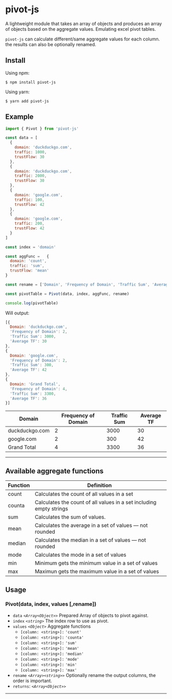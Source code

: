 # pivot-js

A lightweight module that takes an array of objects and produces an array of objects based on the aggregate values. Emulating excel pivot tables.

`pivot-js` can calculate different/same aggregate values for each column. the results can also be optionally renamed.

## Install

Using npm:

```console
$ npm install pivot-js
```

Using yarn:

```console
$ yarn add pivot-js
```

## Example

```js
import { Pivot } from 'pivot-js'

const data = [
  {
    domain: 'duckduckgo.com',
    traffic: 1000,
    trustFlow: 30
  },
  {
    domain: 'duckduckgo.com',
    traffic: 2000,
    trustFlow: 30
  },
  {
    domain: 'google.com',
    traffic: 100,
    trustFlow: 42
  },
  {
    domain: 'google.com',
    traffic: 200,
    trustFlow: 42
  }
]

const index = 'domain'

const aggFunc =   {
  domain: 'count',
  traffic: 'sum',
  trustFlow: 'mean'
}

const rename = ['Domain', 'Frequency of Domain', 'Traffic Sum', 'Average TF']

const pivotTable = Pivot(data, index, aggFunc, rename)

console.log(pivotTable)
```

Will output:

```js
[{
  Domain: 'duckduckgo.com',
  'Frequency of Domain': 2,
  'Traffic Sum': 3000,
  'Average TF': 30
},
{
  Domain: 'google.com',
  'Frequency of Domain': 2,
  'Traffic Sum': 300,
  'Average TF': 42
},
{
  Domain: 'Grand Total',
  'Frequency of Domain': 4,
  'Traffic Sum': 3300,
  'Average TF': 36
}]
```


| Domain         | Frequency of Domain | Traffic Sum | Average TF |
| -------------- | ------------------- | ----------- | ---------- |
| duckduckgo.com | 2                   | 3000        | 30         |
| google.com     | 2                   | 300         | 42         |
| Grand Total    | 4                   | 3300        | 36         |

---

## Available aggregate functions

| Function  | Definition     |
| -------------- | -------------------------------------- |
| count  | Calculates the count of all values in a set |
| counta | Calculates the count of all values in a set including empty strings |
| sum    | Calculates the sum of values. |
| mean   | Calculates the average in a set of values — not rounded |
| median | Calculates the median in a set of values — not rounded |
| mode   | Calculates the mode in a set of values |
| min    | Minimum gets the minimum value in a set of values |
| max    | Maximun gets the maximum value in a set of values |
 
## Usage

### Pivot(data, index, values [,rename])

* `data` *`<Array<Object>>`* Prepared Array of objects to pivot against.
* `index` *`<string>`* The index row to use as pivot.
* `values` *`<Object>`* Aggregate functions
  * `[column: <string>]:` `'count'`
  * `[column: <string>]:` `'counta'`
  * `[column: <string>]:` `'sum'` 
  * `[column: <string>]:` `'mean'` 
  * `[column: <string>]:` `'median'` 
  * `[column: <string>]:` `'mode'` 
  * `[column: <string>]:` `'min'`
  * `[column: <string>]:` `'max'`
* `rename` *`<Array><string>>`* Optionally rename the output columns, the order is important.
* `returns`: *`<Array<Object>>`*

---
